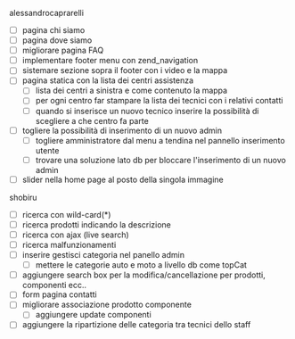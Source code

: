 alessandrocaprarelli
- [ ] pagina chi siamo
- [ ] pagina dove siamo
- [ ] migliorare pagina FAQ
- [ ] implementare footer menu con zend_navigation
- [ ] sistemare sezione sopra il footer con i video e la mappa
- [ ] pagina statica con la lista dei centri assistenza
  - [ ] lista dei centri a sinistra e come contenuto la mappa
  - [ ] per ogni centro far stampare la lista dei tecnici con i relativi contatti
  - [ ] quando si inserisce un nuovo tecnico inserire la possibilità di scegliere a che centro fa parte
- [ ] togliere la possibilità di inserimento di un nuovo admin
  - [ ] togliere amministratore dal menu a tendina nel pannello inserimento utente
  - [ ] trovare una soluzione lato db per bloccare l'inserimento di un nuovo admin
- [ ] slider nella home page al posto della singola immagine

shobiru
- [ ] ricerca con wild-card(*)
- [ ] ricerca prodotti indicando la descrizione
- [ ] ricerca con ajax (live search)
- [ ] ricerca malfunzionamenti
- [ ] inserire gestisci categoria nel panello admin
  - [ ] mettere le categorie auto e moto a livello db come topCat
- [ ] aggiungere search box per la modifica/cancellazione per prodotti, componenti ecc..
- [ ] form pagina contatti
- [ ] migliorare associazione prodotto componente
  - [ ] aggiungere update componenti
- [ ] aggiungere la ripartizione delle categoria tra tecnici dello staff
